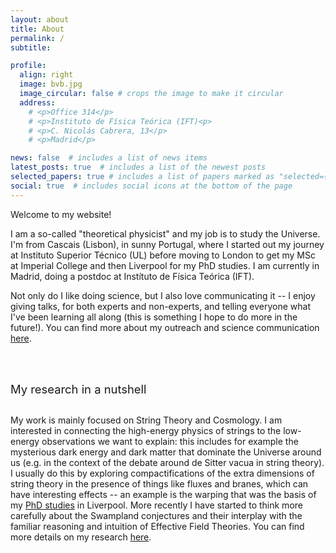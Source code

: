 ```yaml
---
layout: about
title: About
permalink: /
subtitle: 

profile:
  align: right
  image: bvb.jpg
  image_circular: false # crops the image to make it circular
  address: 
    # <p>Office 314</p>
    # <p>Instituto de Física Teórica (IFT)<p>
    # <p>C. Nicolás Cabrera, 13</p>
    # <p>Madrid</p>

news: false  # includes a list of news items
latest_posts: true  # includes a list of the newest posts
selected_papers: true # includes a list of papers marked as "selected={true}"
social: true  # includes social icons at the bottom of the page
---
```


Welcome to my website! 

I am a so-called "theoretical physicist" and my job is to study the Universe. 
I'm from Cascais (Lisbon), in sunny Portugal, where I started out my journey at Instituto Superior Técnico (UL)
before moving to London to get my MSc at Imperial College and then Liverpool for my PhD studies. 
I am currently in Madrid, doing a postdoc at Instítuto de Física Teórica (IFT).

Not only do I like doing science, but I also love communicating it -- I enjoy giving talks, for both experts and non-experts, and telling everyone what I've been learning all along (this is something I hope to do more in the future!). You can find more about my outreach and science communication [here](./blog/). 

<div style="padding-top:3rem; padding-bottom:1rem;"><span style="color: var(--global-theme-color); font-size: 1.15rem;"> My research in a nutshell </span></div>

My work is mainly focused on String Theory and Cosmology. I am interested in connecting the high-energy physics of strings to the low-energy observations we want to explain: this includes for example the mysterious dark energy and dark matter that dominate the Universe around us (e.g. in the context of the debate around de Sitter vacua in string theory). I usually do this by exploring compactifications of the extra dimensions of string theory in the presence of things like fluxes and branes, which can have interesting effects -- an example is the warping that was the basis of my <a href="https://livrepository.liverpool.ac.uk/3171755/" target="_blank">PhD studies</a> in Liverpool. More recently I have started to think more carefully about the Swampland conjectures and their interplay with the familiar reasoning and intuition of Effective Field Theories. You can find more details on my research [here](./research/).
